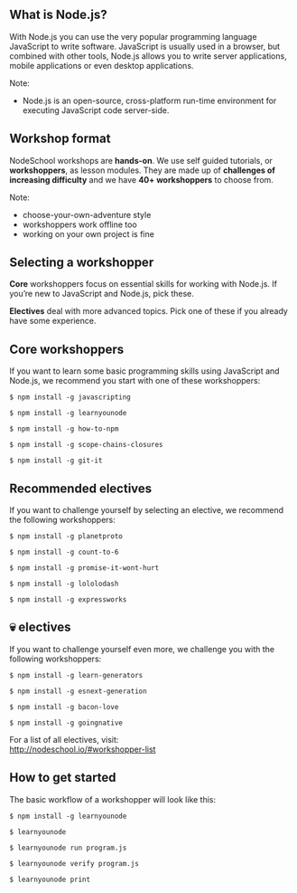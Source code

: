 ## What is Node.js?

With Node.js you can use the very popular programming language JavaScript to write software. JavaScript is usually used in a browser, but combined with other tools, Node.js allows you to write server applications, mobile applications or even desktop applications.<!-- .element: class="fragment"  -->

Note:
- Node.js is an open-source, cross-platform run-time environment for executing JavaScript code server-side.


## Workshop format

<p class="fragment">NodeSchool workshops are <strong>hands-on</strong>. We use self guided tutorials, or <strong>workshoppers</strong>, as lesson modules. They are made up of <strong>challenges of increasing difficulty</strong> and we have <strong>40+ workshoppers</strong> to choose from.</p>

Note:
- choose-your-own-adventure style
- workshoppers work offline too
- working on your own project is fine


## Selecting a workshopper

<p class="fragment"><strong>Core</strong> workshoppers focus on essential skills for working with Node.js. If you&rsquo;re new to JavaScript and Node.js, pick these.</p>
<p class="fragment"><strong>Electives</strong> deal with more advanced topics. Pick one of these if you already have some experience.</p>


## Core workshoppers

If you want to learn some basic programming skills using JavaScript and Node.js, we recommend you start with one of these workshoppers:

<pre><code>$ npm install -g javascripting

$ npm install -g learnyounode

$ npm install -g how-to-npm

$ npm install -g scope-chains-closures

$ npm install -g git-it
</code></pre>


## Recommended electives

If you want to challenge yourself by selecting an elective, we recommend the following workshoppers:

<pre><code>$ npm install -g planetproto

$ npm install -g count-to-6

$ npm install -g promise-it-wont-hurt

$ npm install -g lololodash

$ npm install -g expressworks
</code></pre>


## 💀 electives

If you want to challenge yourself even more, we challenge you with the following workshoppers:

<pre><code>$ npm install -g learn-generators

$ npm install -g esnext-generation

$ npm install -g bacon-love

$ npm install -g goingnative</code></pre>

For a list of all electives, visit:<br><a href="http://nodeschool.io/#workshopper-list">http://nodeschool.io/#workshopper-list</a>


## How to get started

The basic workflow of a workshopper will look like this:

<pre><code>$ npm install -g learnyounode

$ learnyounode

$ learnyounode run program.js

$ learnyounode verify program.js

$ learnyounode print</code></pre>
